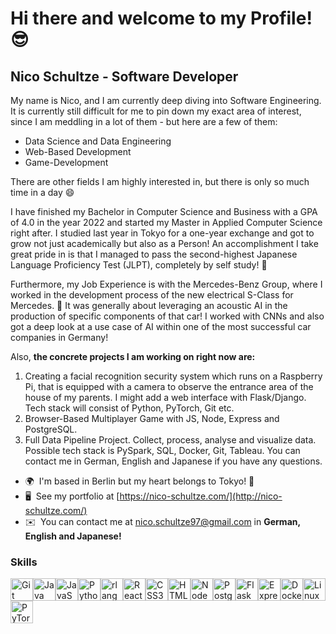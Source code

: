 Hi there and welcome to my Profile! 😎
==============================

Nico Schultze - Software Developer
------------------

My name is Nico, and I am currently deep diving into Software Engineering. It is currently still difficult for me to pin down my exact area of interest, since I am meddling in a lot of them - but here are a few of them: 
- Data Science and Data Engineering
- Web-Based Development
- Game-Development

There are other fields I am highly interested in, but there is only so much time in a day 😄

I have finished my Bachelor in Computer Science and Business with a GPA of 4.0 in the year 2022 and started my Master in Applied Computer Science right after. 
I studied last year in Tokyo for a one-year exchange and got to grow not just academically but also as a Person! An accomplishment I take great pride in is that I managed to pass the second-highest Japanese Language Proficiency Test (JLPT), completely by self study! :mount_fuji:

Furthermore, my Job Experience is with the Mercedes-Benz Group, where I worked in the development process of the new electrical S-Class for Mercedes. 🚗 
It was generally about leveraging an acoustic AI in the production of specific components of that car! I worked with CNNs and also got a deep look at a use case of AI within one of the most successful car companies in Germany! 

Also, **the concrete projects I am working on right now are:** 
1. Creating a facial recognition security system which runs on a Raspberry Pi, that is equipped with a camera to observe the entrance area of the house of my parents. I might add a web interface with Flask/Django. Tech stack will consist of Python, PyTorch, Git etc.
2. Browser-Based Multiplayer Game with JS, Node, Express and PostgreSQL.
3. Full Data Pipeline Project. Collect, process, analyse and visualize data. Possible tech stack is PySpark, SQL, Docker, Git, Tableau. You can contact me in German, English and Japanese if you have any questions.

* 🌍  I'm based in Berlin but my heart belongs to Tokyo! :tokyo_tower:
* 🖥️  See my portfolio at [https://nico-schultze.com/](http://nico-schultze.com/)
* ✉️  You can contact me at [nico.schultze97@gmail.com](mailto:nico.schultze97@gmail.com) in **German, English and Japanese!**


### Skills

<p align="left">
<a href="https://git-scm.com/" target="_blank" rel="noreferrer"><img src="https://raw.githubusercontent.com/danielcranney/readme-generator/main/public/icons/skills/git-colored.svg" width="36" height="36" alt="Git" /></a><a href="https://www.oracle.com/java/" target="_blank" rel="noreferrer"><img src="https://raw.githubusercontent.com/danielcranney/readme-generator/main/public/icons/skills/java-colored.svg" width="36" height="36" alt="Java" /></a><a href="https://developer.mozilla.org/en-US/docs/Web/JavaScript" target="_blank" rel="noreferrer"><img src="https://raw.githubusercontent.com/danielcranney/readme-generator/main/public/icons/skills/javascript-colored.svg" width="36" height="36" alt="JavaScript" /></a><a href="https://www.python.org/" target="_blank" rel="noreferrer"><img src="https://raw.githubusercontent.com/danielcranney/readme-generator/main/public/icons/skills/python-colored.svg" width="36" height="36" alt="Python" /></a><a href="https://www.r-project.org/" target="_blank" rel="noreferrer"><img src="https://raw.githubusercontent.com/danielcranney/readme-generator/main/public/icons/skills/rlang-colored.svg" width="36" height="36" alt="rlang" /></a><a href="https://reactjs.org/" target="_blank" rel="noreferrer"><img src="https://raw.githubusercontent.com/danielcranney/readme-generator/main/public/icons/skills/react-colored.svg" width="36" height="36" alt="React" /></a><a href="https://www.w3.org/TR/CSS/#css" target="_blank" rel="noreferrer"><img src="https://raw.githubusercontent.com/danielcranney/readme-generator/main/public/icons/skills/css3-colored.svg" width="36" height="36" alt="CSS3" /></a><a href="https://developer.mozilla.org/en-US/docs/Glossary/HTML5" target="_blank" rel="noreferrer"><img src="https://raw.githubusercontent.com/danielcranney/readme-generator/main/public/icons/skills/html5-colored.svg" width="36" height="36" alt="HTML5" /></a><a href="https://nodejs.org/en/" target="_blank" rel="noreferrer"><img src="https://raw.githubusercontent.com/danielcranney/readme-generator/main/public/icons/skills/nodejs-colored.svg" width="36" height="36" alt="NodeJS" /></a><a href="https://www.postgresql.org/" target="_blank" rel="noreferrer"><img src="https://raw.githubusercontent.com/danielcranney/readme-generator/main/public/icons/skills/postgresql-colored.svg" width="36" height="36" alt="PostgreSQL" /></a><a href="https://flask.palletsprojects.com/en/2.0.x/" target="_blank" rel="noreferrer"><img src="https://raw.githubusercontent.com/danielcranney/readme-generator/main/public/icons/skills/flask-colored.svg" width="36" height="36" alt="Flask" /></a><a href="https://expressjs.com/" target="_blank" rel="noreferrer"><img src="https://raw.githubusercontent.com/danielcranney/readme-generator/main/public/icons/skills/express-colored.svg" width="36" height="36" alt="Express" /></a><a href="https://www.docker.com/" target="_blank" rel="noreferrer"><img src="https://raw.githubusercontent.com/danielcranney/readme-generator/main/public/icons/skills/docker-colored.svg" width="36" height="36" alt="Docker" /></a><a href="https://www.linux.org" target="_blank" rel="noreferrer"><img src="https://raw.githubusercontent.com/danielcranney/readme-generator/main/public/icons/skills/linux-colored.svg" width="36" height="36" alt="Linux" /></a><a href="https://pytorch.org/" target="_blank" rel="noreferrer"><img src="https://raw.githubusercontent.com/danielcranney/readme-generator/main/public/icons/skills/pytorch-colored.svg" width="36" height="36" alt="PyTorch" /></a>
</p>
